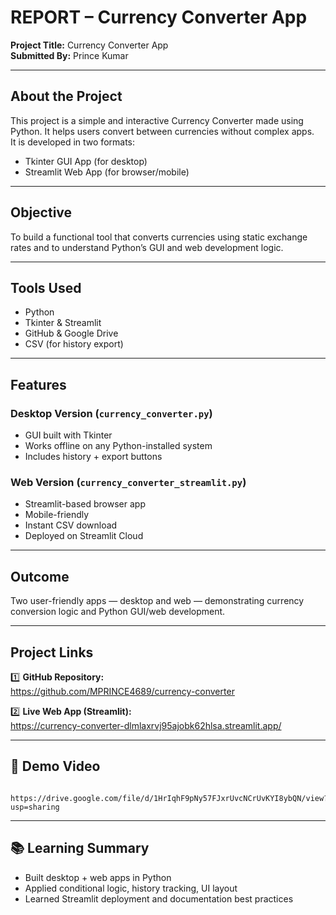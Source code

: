 # REPORT – Currency Converter App

**Project Title:** Currency Converter App  
**Submitted By:** Prince Kumar

---

## About the Project

This project is a simple and interactive Currency Converter made using Python. It helps users convert between currencies without complex apps.  
It is developed in two formats:
- Tkinter GUI App (for desktop)  
- Streamlit Web App (for browser/mobile)

---

## Objective

To build a functional tool that converts currencies using static exchange rates and to understand Python’s GUI and web development logic.

---

## Tools Used

- Python  
- Tkinter & Streamlit  
- GitHub & Google Drive  
- CSV (for history export)

---

## Features

### Desktop Version (`currency_converter.py`)
- GUI built with Tkinter  
- Works offline on any Python-installed system  
- Includes history + export buttons

### Web Version (`currency_converter_streamlit.py`)
- Streamlit-based browser app  
- Mobile-friendly  
- Instant CSV download  
- Deployed on Streamlit Cloud

---

## Outcome

Two user-friendly apps — desktop and web — demonstrating currency conversion logic and Python GUI/web development.

---

## Project Links

1️⃣ **GitHub Repository:**  
    https://github.com/MPRINCE4689/currency-converter

2️⃣ **Live Web App (Streamlit):**  
    https://currency-converter-dlmlaxrvj95ajobk62hlsa.streamlit.app/


---

## 🎥 Demo Video
      https://drive.google.com/file/d/1HrIqhF9pNy57FJxrUvcNCrUvKYI8ybQN/view?usp=sharing


---

## 📚 Learning Summary

- Built desktop + web apps in Python  
- Applied conditional logic, history tracking, UI layout  
- Learned Streamlit deployment and documentation best practices
